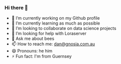 ### Hi there 👋

- 🔭 I’m currently working on my Github profile
- 🌱 I’m currently learning as much as possible
- 👯 I’m looking to collaborate on data science projects
- 🤔 I’m looking for help with Loraserver
- 💬 Ask me about bees
- 📫 How to reach me: dan@gnosia.com.au
- 😄 Pronouns: he him
- ⚡ Fun fact: I'm from Guernsey

